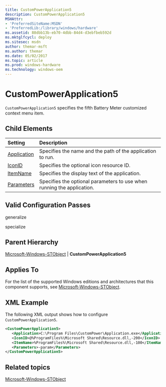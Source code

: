 ```yaml
---
title: CustomPowerApplication5
description: CustomPowerApplication5
MSHAttr:
- 'PreferredSiteName:MSDN'
- 'PreferredLib:/library/windows/hardware'
ms.assetid: 88dbb13b-eb70-4dbb-84d4-d3ebfbeb592d
ms.mktglfcycl: deploy
ms.sitesec: msdn
author: themar-msft
ms.author: themar
ms.date: 05/02/2017
ms.topic: article
ms.prod: windows-hardware
ms.technology: windows-oem
---
```

# CustomPowerApplication5

`CustomPowerApplication5` specifies the fifth Battery Meter customized context menu item.

## Child Elements

| Setting                 | Description                                                                           |
|:------------------------|:--------------------------------------------------------------------------------------|
| [Application](microsoft-windows-stobject-custompowerapplication5-application.md) | Specifies the name and the path of the application to run. |
| [IconID](microsoft-windows-stobject-custompowerapplication5-iconid.md) | Specifies the optional icon resource ID. |
| [ItemName](microsoft-windows-stobject-custompowerapplication5-itemname.md) | Specifies the display text of the application. |
| [Parameters](microsoft-windows-stobject-custompowerapplication5-parameters.md) | Specifies the optional parameters to use when running the application. |

## Valid Configuration Passes

generalize

specialize

## Parent Hierarchy

[Microsoft-Windows-STObject](microsoft-windows-stobject.md) | **CustomPowerApplication5**

## Applies To

For the list of the supported Windows editions and architectures that this component supports, see [Microsoft-Windows-STObject](microsoft-windows-stobject.md).

## XML Example

The following XML output shows how to configure `CustomPowerApplication5`.

```XML
<CustomPowerApplication5>
   <Application>C:\Program Files\CustomPower\Application.exe</Application>
   <IconID>@%ProgramFiles%\Microsoft Shared\Resource.dll,-200</IconID>
   <ItemName>%ProgramFiles%\Microsoft Shared\Resource.dll,-100</ItemName>
   <Parameters>-param</Parameters>
</CustomPowerApplication5>
```

## Related topics

[Microsoft-Windows-STObject](microsoft-windows-stobject.md)
